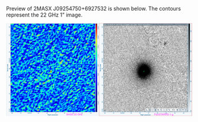Preview of 2MASX J09254750+6927532 is shown below. The contours represent the 22 GHz 1" image. 

![2MASXJ09254750+6927532.png](2MASXJ09254750+6927532.png "2MASXJ09254750+6927532")


